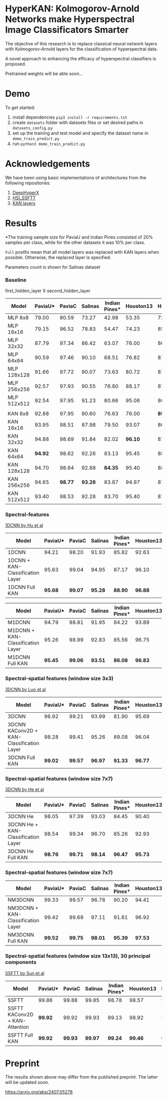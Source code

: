 # HyperKAN: Kolmogorov-Arnold Networks make Hyperspectral Image Classificators Smarter
The objective of this research is to replace classical neural network layers with Kolmogorov-Arnold layers for the 
classification of hyperspectral data.

A novel approach to enhancing the efficacy of hyperspectral classifiers is proposed.

Pretrained weights will be able soon...

# Demo

To get started:
1. install dependencies `pip3 install -r requirements.txt`
2. create `datasets` folder with datasets files or set desired paths in `datasets_config.py`
3. set up the training and test model and specify the dataset name in `demo_train_predict.py`
4. run `python3 demo_train_predict.py`

# Acknowledgements
We have been using basic implementations of architectures from the following repositories:

1) [DeepHyperX](https://github.com/nshaud/DeepHyperX)
2) [HSI_SSFTT](https://github.com/zgr6010/HSI_SSFTT)
3) [KAN layers](https://github.com/IvanDrokin/torch-conv-kan)

# Results

*The training sample size for PaviaU and Indian Pines consisted of 20% samples per class, while for the other datasets 
it was 10% per class.

`Full` postfix mean that all model layers was replaced with KAN layers when possible. Otherwise, the replaced layer is specified.

Parameters count is shown for Salinas dataset 

### Baseline 
first_hidden_layer X second_hidden_layer

| Model        | PaviaU*   | PaviaC    | Salinas   | Indian Pines* | Houston13 | Houston18 | KSC        |
|--------------|-----------|-----------|-----------|---------------|-----------|-----------|------------|
| MLP 8x8      | 79.00     | 80.59     | 73.27     | 42.98         | 53.35     | 72.45     | 48.83      |
| MLP 16x16    | 79.15     | 96.52     | 78.83     | 54.47         | 74.23     | 85.25     | 59.92      |
| MLP 32x32    | 87.79     | 97.34     | 86.42     | 63.07         | 76.00     | 86.64     | 67.43      |
| MLP 64x64    | 90.59     | 97.46     | 90.10     | 68.51         | 76.82     | 87.62     | 72.66      |
| MLP 128x128  | 91.66     | 97.72     | 90.07     | 73.63         | 80.72     | 87.00     | 73.13      |
| MLP 256x256  | 92.57     | 97.93     | 90.55     | 76.80         | 88.17     | 87.18     | 76.94      |
| MLP 512x512  | 92.54     | 97.95     | 91.23     | 80.66         | 95.06     | 86.62     | 81.84      |
|              |           |           |           |               |           |           |            |
| KAN 8x8      | 92.88     | 97.95     | 90.60     | 76.63         | 76.00     | **89.17** | 71.57      |
| KAN 16x16    | 93.95     | 98.51     | 87.98     | 79.50         | 93.07     | 86.47     | 76.85      |
| KAN 32x32    | 94.88     | 98.69     | 91.84     | 82.02         | **96.10** | 87.90     | 78.16      |
| KAN 64x64    | **94.92** | 98.62     | 92.26     | 83.13         | 95.45     | 88.49     | 85.73      |
| KAN 128x128  | 94.70     | 98.64     | 92.88     | **84.35**     | 95.40     | 88.29     | 84.30      |
| KAN 256x256  | 94.65     | **98.77** | **93.26** | 83.87         | 94.97     | 87.32     | 85.37      |
| KAN 512x512  | 93.40     | 98.53     | 92.28     | 83.70         | 95.40     | 87.70     | **88.65**  |


### Spectral-features
[1DCNN by Hu et al](https://www.hindawi.com/journals/js/2015/258619/)

| Model                            | PaviaU*   | PaviaC    | Salinas   | Indian Pines* | Houston13 | Houston18  | KSC       |
|----------------------------------|-----------|-----------|-----------|---------------|-----------|------------|-----------|
| 1DCNN                            | 94.21     | 98.20     | 91.93     | 85.82         | 92.63     | 91.32      | 84.87     |
| 1DCNN + KAN-Classification Layer | 95.63     | 99.04     | 94.95     | 87.17         | 96.10     | 93.00      | 88.95     |
| 1DCNN Full KAN                   | **95.68** | **99.07** | **95.28** | **88.90**     | **96.88** | **93.63**  | **90.91** |

| Model                             | PaviaU*    | PaviaC     | Salinas   | Indian Pines* | Houston13 | Houston18 | KSC        |
|-----------------------------------|------------|------------|-----------|---------------|-----------|-----------|------------|
| M1DCNN                            | 94.79	     | 98.81      | 91.95     | 84.22         | 93.89     | 91.90     | 85.67      |
| M1DCNN + KAN-Classification Layer | 95.26      | 98.99      | 92.83     | 85.56         | 96.75     | **93.86** | **91.12**  |
| M1DCNN Full KAN                   | **95.45**  | **99.06**  | **93.51** | **86.08**     | **96.83** | 93.34     | 90.04      |

### Spectral-spatial features (window size 3x3)
[3DCNN by Luo et al](https://ieeexplore.ieee.org/document/8455251)

| Model                                     | PaviaU*    | PaviaC    | Salinas   | Indian Pines* | Houston13 | Houston18 | KSC       |
|-------------------------------------------|------------|-----------|-----------|---------------|-----------|-----------|-----------|
| 3DCNN                                     | 96.92      | 99.21     | 93.99     | 81.90         | 95.69     | 92.45     | 87.37     |
| 3DCNN KAConv2D + KAN-Classification Layer | 98.28      | 99.41     | 95.26     | 89.08         | 96.04     | 93.99     | 88.80     |
| 3DCNN Full KAN                            | **99.02**  | **99.57** | **96.97** | **91.33**     | **96.77** | **94.16** | **90.72** | 

### Spectral-spatial features (window size 7x7)
[3DCNN by He et al](https://ieeexplore.ieee.org/document/8297014/)

| Model                               | PaviaU*   | PaviaC    | Salinas   | Indian Pines* | Houston13 | Houston18 | KSC       |
|-------------------------------------|-----------|-----------|-----------|---------------|-----------|-----------|-----------|
| 3DCNN He                            | 98.05     | 97.39     | 93.03     | 84.45         | 90.40     | 91.98     | 88.87     |
| 3DCNN He + KAN-Classification Layer | 98.54     | 99.34     | 96.70     | 85.26         | 92.93     | 93.39     | 89.65     |
| 3DCNN He Full KAN                   | **98.76** | **99.71** | **98.14** | **96.47**     | **95.73** | **95.82** | **93.66** |

### Spectral-spatial features (window size 7x7)
| Model                              | PaviaU*   | PaviaC    | Salinas    | Indian Pines* | Houston13  | Houston18  | KSC        |
|------------------------------------|-----------|-----------|------------|---------------|------------|------------|------------|
| NM3DCNN                            | 	99.33    | 99.57     | 	96.78     | 90.20         | 94.41      | 95.53      | 86.61      |
| NM3DCNN + KAN-Classification Layer | 	99.42    | 99.69     | 	97.11     | 91.61         | 96.92      | 95.63      | 92.01      |
| NM3DCNN Full KAN                   | **99.52** | **99.75** | 	**98.01** | **95.39**     | **97.53**  | **95.84**  | **94.40**  |

### Spectral-spatial features (window size 13x13), 30 principal components
[SSFTT by Sun et al](https://ieeexplore.ieee.org/document/9684381)

| Model                          | PaviaU*   | PaviaC     | Salinas   | Indian Pines* | Houston13 | Houston18 | KSC       |
|--------------------------------|-----------|------------|-----------|---------------|-----------|-----------|-----------|
| SSFTT                          | 99.86     | 	99.88     | 99.85     | 98.78         | 98.57     | 96.22     | 95.45     |
| SSFTT KAConv2D + KAN-Attention | **99.92** | 	99.92     | 99.93     | 99.13         | 98.92     | 96.55     | 97.34     |
| SSFTT Full KAN                 | **99.92** | 	**99.93** | **99.97** | **99.24**     | **99.46** | **97.12** | **98.76** |

# Preprint

The results shown above may differ from the published preprint. The latter will be updated soon.

https://arxiv.org/abs/2407.05278

